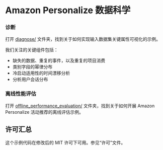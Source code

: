 # Amazon Personalize 数据科学

### 诊断

打开 [diagnose/](diagnose/) 文件夹，找到关于如何实现输入数据集关键属性可视化的示例。

我们关注的关键组件包括：
- 缺失的数据、重复的事件，以及重复的项目消费
- 类别字段的幂律分布
- 冷启动适用性的时间漂移分析
- 分析用户会话分布

### 离线性能评估

打开 [offline_performance_evaluation/](offline_performance_evaluation/) 文件夹，找到关于如何开展 Amazon Personalize 活动推荐的离线评估示例。

## 许可汇总

这个示例代码在修改后的 MIT 许可下可用。参见“许可”文件。
